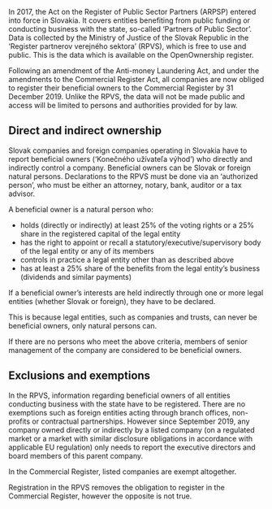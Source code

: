 In 2017, the Act on the Register of Public Sector Partners (ARPSP) entered into
force in Slovakia. It covers entities benefiting from public funding or
conducting business with the state, so-called ‘Partners of Public Sector’. Data
is collected by the Ministry of Justice of the Slovak Republic in the ‘Register
partnerov verejného sektora’ (RPVS), which is free to use and public. This is
the data which is available on the OpenOwnership register.

Following an amendment of the Anti-money Laundering Act, and under the
amendments to the Commercial Register Act, all companies are now obliged to
register their beneficial owners to the Commercial Register by 31 December 2019.
Unlike the RPVS, the data will not be made public and access will be limited to
persons and authorities provided for by law.

## Direct and indirect ownership

Slovak companies and foreign companies operating in Slovakia have to report
beneficial owners (‘Konečného užívateľa výhod’) who directly and indirectly
control a company. Beneficial owners can be Slovak or foreign natural persons.
Declarations to the RPVS must be done via an ‘authorized person’, who must be
either an attorney, notary, bank, auditor or a tax advisor.

A beneficial owner is a natural person who:

- holds (directly or indirectly) at least 25% of the voting rights or a 25%
  share in the registered capital of the legal entity
- has the right to appoint or recall a statutory/executive/supervisory body of
  the legal entity or any of its members
- controls in practice a legal entity other than as described above
- has at least a 25% share of the benefits from the legal entity’s business
  (dividends and similar payments)

If a beneficial owner’s interests are held indirectly through one or more legal
entities (whether Slovak or foreign), they have to be declared.

This is because legal entities, such as companies and trusts, can never be
beneficial owners, only natural persons can.

If there are no persons who meet the above criteria, members of senior
management of the company are considered to be beneficial owners.

## Exclusions and exemptions

In the RPVS, information regarding beneficial owners of all entities conducting
business with the state have to be registered. There are no exemptions such as
foreign entities acting through branch offices, non-profits or contractual
partnerships. However since September 2019, any company owned directly or
indirectly by a listed company (on a regulated market or a market with similar
disclosure obligations in accordance with applicable EU regulation) only needs
to report the executive directors and board members of this parent company.

In the Commercial Register, listed companies are exempt altogether.

Registration in the RPVS removes the obligation to register in the Commercial
Register, however the opposite is not true.
